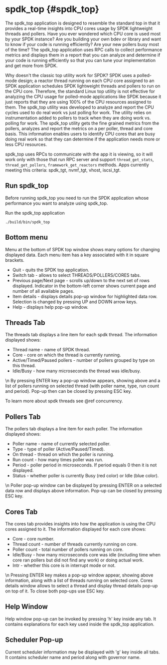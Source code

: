 # spdk_top {#spdk_top}

The spdk_top application is designed to resemble the standard top in that it provides a real-time insights into CPU cores usage by SPDK
lightweight threads and pollers. Have you ever wondered which CPU core is used most by your SPDK instance? Are you building your own bdev
or library and want to know if your code is running efficiently? Are your new pollers busy most of the time? The spdk_top application uses
RPC calls to collect performance metrics and displays them in a report that you can analyze and determine if your code is running efficiently
so that you can tune your implementation and get more from SPDK.

Why doesn't the classic top utility work for SPDK? SPDK uses a polled-mode design; a reactor thread running on each CPU core assigned to
an SPDK application schedules SPDK lightweight threads and pollers to run on the CPU core. Therefore, the standard Linux top utility is
not effective for analyzing the CPU usage for polled-mode applications like SPDK because it just reports that they are using 100% of the
CPU resources assigned to them. The spdk_top utility was developed to analyze and report the CPU cycles used to do real work vs just
polling for work. The utility relies on instrumentation added to pollers to track when they are doing work vs. polling for work. The
spdk_top utility gets the fine grained metrics from the pollers, analyzes and report the metrics on a per poller, thread and core basis.
This information enables users to identify CPU cores that are busy doing real work so that they can determine if the application
needs more or less CPU resources.

spdk_top uses RPCs to communicate with the app it is viewing, so it will work only with those that run RPC server and support
`thread_get_stats`, `thread_get_pollers`, `framework_get_reactors` methods. Apps currently meeting this criteria:
spdk_tgt, nvmf_tgt, vhost, iscsi_tgt.

## Run spdk_top

Before running spdk_top you need to run the SPDK application whose performance you want to analyze using spdk_top.

Run the spdk_top application

~~~{.sh}
./build/bin/spdk_top
~~~

## Bottom menu

Menu at the bottom of SPDK top window shows many options for changing displayed data. Each menu item has a key associated with it in square brackets.

* Quit - quits the SPDK top application.
* Switch tab - allows to select THREADS/POLLERS/CORES tabs.
* Previous page/Next page - scrolls up/down to the next set of rows displayed. Indicator in the bottom-left corner shows current page and number
  of all available pages.
* Item details - displays details pop-up window for highlighted data row. Selection is changed by pressing UP and DOWN arrow keys.
* Help - displays help pop-up window.

## Threads Tab

The threads tab displays a line item for each spdk thread. The information displayed shows:

* Thread name - name of SPDK thread.
* Core - core on which the thread is currently running.
* Active/Timed/Paused pollers - number of pollers grouped by type on this thread.
* Idle/Busy - how many microseconds the thread was idle/busy.

\n
By pressing ENTER key a pop-up window appears, showing above and a list of pollers running on selected
thread (with poller name, type, run count and period).
Pop-up then can be closed by pressing ESC key.

To learn more about spdk threads see @ref concurrency.

## Pollers Tab

The pollers tab displays a line item for each poller. The information displayed shows:

* Poller name - name of currently selected poller.
* Type - type of poller (Active/Paused/Timed).
* On thread - thread on which the poller is running.
* Run count - how many times poller was run.
* Period - poller period in microseconds. If period equals 0 then it is not displayed.
* Status - whether poller is currently Busy (red color) or Idle (blue color).

\n
Poller pop-up window can be displayed by pressing ENTER on a selected data row and displays above information.
Pop-up can be closed by pressing ESC key.

## Cores Tab

The cores tab provides insights into how the application is using the CPU cores assigned to it. The information displayed for each core shows:

* Core - core number.
* Thread count - number of threads currently running on core.
* Poller count - total number of pollers running on core.
* Idle/Busy - how many microseconds core was idle (including time when core ran pollers but did not find any work) or doing actual work.
* Intr - whether this core is in interrupt mode or not.

\n
Pressing ENTER key makes a pop-up window appear, showing above information, along with a list of threads running on selected core. Cores details
window allows to select a thread and display thread details pop-up on top of it. To close both pop-ups use ESC key.

## Help Window

Help window pop-up can be invoked by pressing 'h' key inside any tab. It contains explanations for each key used inside the spdk_top application.

## Scheduler Pop-up

Current scheduler information may be displayed with 'g' key inside all tabs. It contains scheduler name and period along with governor
name.
